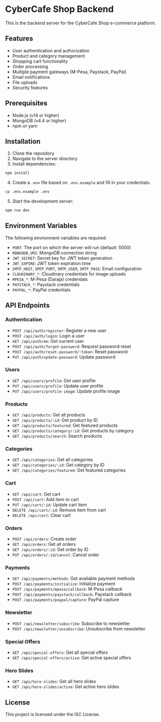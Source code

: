 # CyberCafe Shop Backend

This is the backend server for the CyberCafe Shop e-commerce platform.

## Features

- User authentication and authorization
- Product and category management
- Shopping cart functionality
- Order processing
- Multiple payment gateways (M-Pesa, Paystack, PayPal)
- Email notifications
- File uploads
- Security features

## Prerequisites

- Node.js (v14 or higher)
- MongoDB (v4.4 or higher)
- npm or yarn

## Installation

1. Clone the repository
2. Navigate to the server directory
3. Install dependencies:

```bash
npm install
```

4. Create a `.env` file based on `.env.example` and fill in your credentials:

```bash
cp .env.example .env
```

5. Start the development server:

```bash
npm run dev
```

## Environment Variables

The following environment variables are required:

- `PORT`: The port on which the server will run (default: 5000)
- `MONGODB_URI`: MongoDB connection string
- `JWT_SECRET`: Secret key for JWT token generation
- `JWT_EXPIRE`: JWT token expiration time
- `SMTP_HOST`, `SMTP_PORT`, `SMTP_USER`, `SMTP_PASS`: Email configuration
- `CLOUDINARY_*`: Cloudinary credentials for image uploads
- `MPESA_*`: M-Pesa (Daraja) credentials
- `PAYSTACK_*`: Paystack credentials
- `PAYPAL_*`: PayPal credentials

## API Endpoints

### Authentication

- `POST /api/auth/register`: Register a new user
- `POST /api/auth/login`: Login a user
- `GET /api/auth/me`: Get current user
- `POST /api/auth/forgot-password`: Request password reset
- `POST /api/auth/reset-password/:token`: Reset password
- `PUT /api/auth/update-password`: Update password

### Users

- `GET /api/users/profile`: Get user profile
- `PUT /api/users/profile`: Update user profile
- `PUT /api/users/profile-image`: Update profile image

### Products

- `GET /api/products`: Get all products
- `GET /api/products/:id`: Get product by ID
- `GET /api/products/featured`: Get featured products
- `GET /api/products/category/:id`: Get products by category
- `GET /api/products/search`: Search products

### Categories

- `GET /api/categories`: Get all categories
- `GET /api/categories/:id`: Get category by ID
- `GET /api/categories/featured`: Get featured categories

### Cart

- `GET /api/cart`: Get cart
- `POST /api/cart`: Add item to cart
- `PUT /api/cart/:id`: Update cart item
- `DELETE /api/cart/:id`: Remove item from cart
- `DELETE /api/cart`: Clear cart

### Orders

- `POST /api/orders`: Create order
- `GET /api/orders`: Get all orders
- `GET /api/orders/:id`: Get order by ID
- `PUT /api/orders/:id/cancel`: Cancel order

### Payments

- `GET /api/payments/methods`: Get available payment methods
- `POST /api/payments/initialize`: Initialize payment
- `POST /api/payments/mpesa/callback`: M-Pesa callback
- `POST /api/payments/paystack/callback`: Paystack callback
- `POST /api/payments/paypal/capture`: PayPal capture

### Newsletter

- `POST /api/newsletter/subscribe`: Subscribe to newsletter
- `POST /api/newsletter/unsubscribe`: Unsubscribe from newsletter

### Special Offers

- `GET /api/special-offers`: Get all special offers
- `GET /api/special-offers/active`: Get active special offers

### Hero Slides

- `GET /api/hero-slides`: Get all hero slides
- `GET /api/hero-slides/active`: Get active hero slides

## License

This project is licensed under the ISC License. 